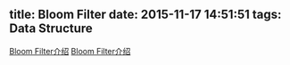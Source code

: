 title: Bloom Filter
date: 2015-11-17 14:51:51
tags: Data Structure
---
[Bloom Filter介绍](http://www.cnblogs.com/heaad/archive/2011/01/02/1924195.html)
[Bloom Filter介绍](http://www.cnblogs.com/heaad/archive/2011/01/02/1924195.html)
